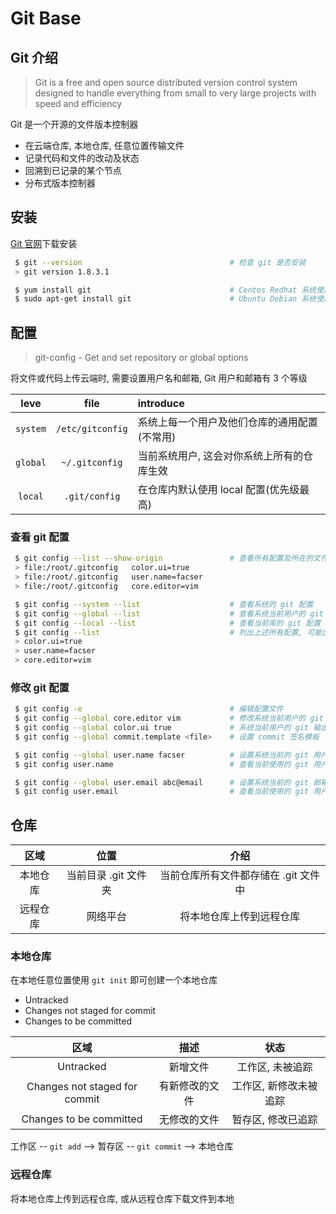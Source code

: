 # Git Base

## Git 介绍

> Git is a free and open source distributed version control system designed to
> handle everything from small to very large projects with speed and efficiency

Git 是一个开源的文件版本控制器

- 在云端仓库, 本地仓库, 任意位置传输文件
- 记录代码和文件的改动及状态
- 回溯到已记录的某个节点
- 分布式版本控制器

## 安装

[Git 官网](https://git-scm.com/)下载安装

```bash
 $ git --version                                 # 检查 git 是否安装
 > git version 1.8.3.1
```

```bash
 $ yum install git                               # Centos Redhat 系统使用 yum 安装
 $ sudo apt-get install git                      # Ubuntu Debian 系统使用 apt
```

## 配置

> git-config - Get and set repository or global options

将文件或代码上传云端时, 需要设置用户名和邮箱, Git 用户和邮箱有 3 个等级

| leve |      file        |introduce                               |
|:----:|     :----:       |:--                                     |
|`system`|`/etc/gitconfig`|系统上每一个用户及他们仓库的通用配置(不常用)|
|`global`|`~/.gitconfig`  |当前系统用户, 这会对你系统上所有的仓库生效  |
|`local` |`.git/config`   |在仓库内默认使用 local 配置(优先级最高)    |

### 查看 git 配置

```bash
 $ git config --list --show-origin               # 查看所有配置及所在的文件, 早期版本不支持
 > file:/root/.gitconfig   color.ui=true
 > file:/root/.gitconfig   user.name=facser
 > file:/root/.gitconfig   core.editor=vim

 $ git config --system --list                    # 查看系统的 git 配置
 $ git config --global --list                    # 查看系统当前用户的 git 配置
 $ git config --local --list                     # 查看当前库的 git 配置
 $ git config --list                             # 列出上述所有配置, 可能出现重复项
 > color.ui=true
 > user.name=facser
 > core.editor=vim
```

### 修改 git 配置

```bash
 $ git config -e                                 # 编辑配置文件
 $ git config --global core.editor vim           # 修改系统当前用户的 git 编辑器为 vim
 $ git config --global color.ui true             # 系统当前用户的 git 输出显示颜色
 $ git config --global commit.template <file>    # 设置 commit 签名模板
```

```bash
 $ git config --global user.name facser          # 设置系统当前的 git 用户名为 facser
 $ git config user.name                          # 查看当前使用的 git 用户名

 $ git config --global user.email abc@email      # 设置系统当前的 git 邮箱为 abc@email
 $ git config user.email                         # 查看当前使用的 git 用户名
```

## 仓库

|区域   |位置                 | 介绍                            |
| :---: |    :--:            |                  :--:           |
|本地仓库|当前目录 .git 文件夹 |当前仓库所有文件都存储在 .git 文件中|
|远程仓库|网络平台            |将本地仓库上传到远程仓库            |

### 本地仓库

在本地任意位置使用 `git init` 即可创建一个本地仓库

- Untracked
- Changes not staged for commit
- Changes to be committed

|区域|描述|状态|
|:--:|:--:|:--:|
|Untracked|新增文件|工作区, 未被追踪|
|Changes not staged for commit|有新修改的文件|工作区, 新修改未被追踪|
|Changes to be committed|无修改的文件|暂存区, 修改已追踪|

工作区 -- `git add` --> 暂存区 -- `git commit` --> 本地仓库


### 远程仓库

将本地仓库上传到远程仓库, 或从远程仓库下载文件到本地